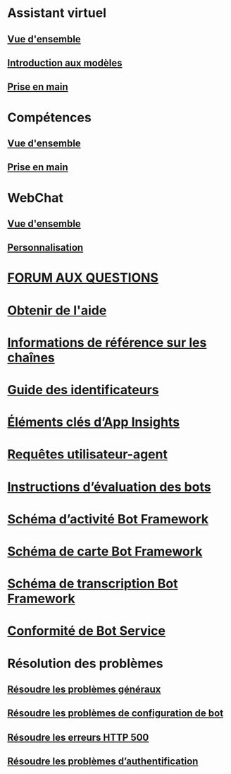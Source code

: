 # Assistant virtuel
## [Vue d'ensemble](../v4sdk/bot-builder-virtual-assistant-introduction.md)
## [Introduction aux modèles](../v4sdk/bot-builder-virtual-assistant-template.md)
## [Prise en main](../v4sdk/bot-builder-virtual-assistant-gettingstarted.md)
# Compétences 
## [Vue d'ensemble](../v4sdk/bot-builder-skills-overview.md)
## [Prise en main](../v4sdk/bot-builder-skills-gettingstarted.md)
# WebChat
## [Vue d'ensemble](../v4sdk/bot-builder-webchat-overview.md)
## [Personnalisation](../v4sdk/bot-builder-webchat-customization.md)
# [FORUM AUX QUESTIONS](../bot-service-resources-bot-framework-faq.md)
# [Obtenir de l'aide](../bot-service-resources-links-help.md)
# [Informations de référence sur les chaînes](../bot-service-channels-reference.md)
# [Guide des identificateurs](../bot-service-resources-identifiers-guide.md)
# [Éléments clés d’App Insights](../bot-service-resources-app-insights-keys.md)
# [Requêtes utilisateur-agent](../bot-service-resources-user-agent.md)
# [Instructions d’évaluation des bots](../bot-service-review-guidelines.md)
# [Schéma d’activité Bot Framework](https://aka.ms/botSpecs-activitySchema)
# [Schéma de carte Bot Framework](https://aka.ms/botSpecs-cardSchema)
# [Schéma de transcription Bot Framework](https://aka.ms/botSpecs-transcripts)
# [Conformité de Bot Service](../v4sdk/bot-service-compliance.md)
# Résolution des problèmes
## [Résoudre les problèmes généraux](../bot-service-troubleshoot-general-problems.md)
## [Résoudre les problèmes de configuration de bot](../bot-service-troubleshoot-bot-configuration.md)
## [Résoudre les erreurs HTTP 500](../bot-service-troubleshoot-500-errors.md)
## [Résoudre les problèmes d’authentification](../bot-service-troubleshoot-authentication-problems.md)
